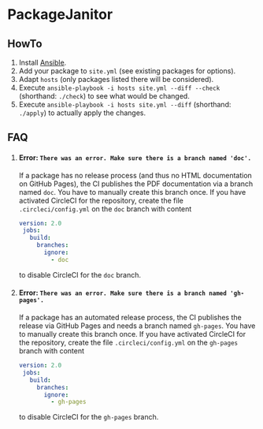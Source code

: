 # PackageJanitor

## HowTo

1. Install [Ansible](https://docs.ansible.com/ansible/latest/installation_guide/intro_installation.html).
2. Add your package to `site.yml` (see existing packages for options).
3. Adapt `hosts` (only packages listed there will be considered).
4. Execute `ansible-playbook -i hosts site.yml --diff --check` (shorthand: `./check`) to see what would be changed.
5. Execute `ansible-playbook -i hosts site.yml --diff` (shorthand: `./apply`) to actually apply the changes.

## FAQ

1. #### Error: `There was an error. Make sure there is a branch named 'doc'.`
   If a package has no release process (and thus no HTML documentation on GitHub Pages), the CI publishes the PDF documentation via a branch named `doc`.
   You have to manually create this branch once.
   If you have activated CircleCI for the repository, create the file `.circleci/config.yml` on the `doc` branch with content
   ```yaml
   version: 2.0
    jobs:
      build:
        branches:
          ignore:
            - doc
   ```
   to disable CircleCI for the `doc` branch.
2. #### Error: `There was an error. Make sure there is a branch named 'gh-pages'.`
   If a package has an automated release process, the CI publishes the release via GitHub Pages and needs a branch named `gh-pages`.
   You have to manually create this branch once.
   If you have activated CircleCI for the repository, create the file `.circleci/config.yml` on the `gh-pages` branch with content
   ```yaml
   version: 2.0
    jobs:
      build:
        branches:
          ignore:
            - gh-pages
   ```
   to disable CircleCI for the `gh-pages` branch.
